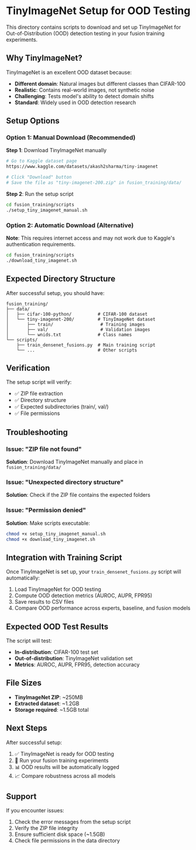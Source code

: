 # TinyImageNet Setup for OOD Testing

This directory contains scripts to download and set up TinyImageNet for Out-of-Distribution (OOD) detection testing in your fusion training experiments.

## Why TinyImageNet?

TinyImageNet is an excellent OOD dataset because:
- **Different domain**: Natural images but different classes than CIFAR-100
- **Realistic**: Contains real-world images, not synthetic noise
- **Challenging**: Tests model's ability to detect domain shifts
- **Standard**: Widely used in OOD detection research

## Setup Options

### Option 1: Manual Download (Recommended)

**Step 1**: Download TinyImageNet manually
```bash
# Go to Kaggle dataset page
https://www.kaggle.com/datasets/akash2sharma/tiny-imagenet

# Click "Download" button
# Save the file as "tiny-imagenet-200.zip" in fusion_training/data/
```

**Step 2**: Run the setup script
```bash
cd fusion_training/scripts
./setup_tiny_imagenet_manual.sh
```

### Option 2: Automatic Download (Alternative)

**Note**: This requires internet access and may not work due to Kaggle's authentication requirements.

```bash
cd fusion_training/scripts
./download_tiny_imagenet.sh
```

## Expected Directory Structure

After successful setup, you should have:
```
fusion_training/
├── data/
│   ├── cifar-100-python/          # CIFAR-100 dataset
│   └── tiny-imagenet-200/         # TinyImageNet dataset
│       ├── train/                  # Training images
│       ├── val/                    # Validation images
│       └── wnids.txt              # Class names
└── scripts/
    ├── train_densenet_fusions.py  # Main training script
    └── ...                        # Other scripts
```

## Verification

The setup script will verify:
- ✅ ZIP file extraction
- ✅ Directory structure
- ✅ Expected subdirectories (train/, val/)
- ✅ File permissions

## Troubleshooting

### Issue: "ZIP file not found"
**Solution**: Download TinyImageNet manually and place in `fusion_training/data/`

### Issue: "Unexpected directory structure"
**Solution**: Check if the ZIP file contains the expected folders

### Issue: "Permission denied"
**Solution**: Make scripts executable:
```bash
chmod +x setup_tiny_imagenet_manual.sh
chmod +x download_tiny_imagenet.sh
```

## Integration with Training Script

Once TinyImageNet is set up, your `train_densenet_fusions.py` script will automatically:
1. Load TinyImageNet for OOD testing
2. Compute OOD detection metrics (AUROC, AUPR, FPR95)
3. Save results to CSV files
4. Compare OOD performance across experts, baseline, and fusion models

## Expected OOD Test Results

The script will test:
- **In-distribution**: CIFAR-100 test set
- **Out-of-distribution**: TinyImageNet validation set
- **Metrics**: AUROC, AUPR, FPR95, detection accuracy

## File Sizes

- **TinyImageNet ZIP**: ~250MB
- **Extracted dataset**: ~1.2GB
- **Storage required**: ~1.5GB total

## Next Steps

After successful setup:
1. ✅ TinyImageNet is ready for OOD testing
2. 🚀 Run your fusion training experiments
3. 📊 OOD results will be automatically logged
4. 📈 Compare robustness across all models

## Support

If you encounter issues:
1. Check the error messages from the setup script
2. Verify the ZIP file integrity
3. Ensure sufficient disk space (~1.5GB)
4. Check file permissions in the data directory
